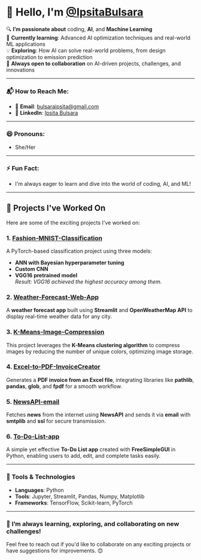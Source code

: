 # 👋 Hello, I'm [@IpsitaBulsara](https://github.com/IpsitaBulsara)

🔍 **I’m passionate about** coding, **AI**, and **Machine Learning**  
🌱 **Currently learning**: Advanced AI optimization techniques and real-world ML applications  
💡 **Exploring**: How AI can solve real-world problems, from design optimization to emission prediction  
🚀 **Always open to collaboration** on AI-driven projects, challenges, and innovations  

---

### 📬 **How to Reach Me**:
- 📧 **Email**: [bulsaraipsita@gmail.com](mailto:bulsaraipsita@gmail.com)  
- 💼 **LinkedIn**: [Ipsita Bulsara](https://www.linkedin.com/in/ipsitabulsara)

---

### 😄 **Pronouns**:
- She/Her

---

### ⚡ **Fun Fact**:
- I'm always eager to learn and dive into the world of coding, AI, and ML!

---

## 🔧 **Projects I've Worked On**

Here are some of the exciting projects I've worked on:

### 1. **[Fashion-MNIST-Classification](https://github.com/IpsitaBulsara/Fashion-MNIST-Classification)**  
A PyTorch-based classification project using three models:  
- **ANN with Bayesian hyperparameter tuning**  
- **Custom CNN**  
- **VGG16 pretrained model**  
  _Result: VGG16 achieved the highest accuracy among them._

### 2. **[Weather-Forecast-Web-App](https://github.com/IpsitaBulsara/Weather-Forecast-Web-App)**  
A **weather forecast app** built using **Streamlit** and **OpenWeatherMap API** to display real-time weather data for any city.

### 3. **[K-Means-Image-Compression](https://github.com/IpsitaBulsara/K-Means-Image-Compression)**  
This project leverages the **K-Means clustering algorithm** to compress images by reducing the number of unique colors, optimizing image storage.

### 4. **[Excel-to-PDF-InvoiceCreator](https://github.com/IpsitaBulsara/Excel-to-PDF-InvoiceCreator)**  
Generates a **PDF invoice from an Excel file**, integrating libraries like **pathlib**, **pandas**, **glob**, and **fpdf** for a smooth workflow.

### 5. **[NewsAPI-email](https://github.com/IpsitaBulsara/NewsAPI-email)**  
Fetches **news** from the internet using **NewsAPI** and sends it via **email** with **smtplib** and **ssl** for secure transmission.

### 6. **[To-Do-List-app](https://github.com/IpsitaBulsara/To-Do-List-app)**  
A simple yet effective **To-Do List app** created with **FreeSimpleGUI** in Python, enabling users to add, edit, and complete tasks easily.

---

### 🔧 **Tools & Technologies**  
- **Languages**: Python  
- **Tools**: Jupyter, Streamlit, Pandas, Numpy, Matplotlib  
- **Frameworks**: TensorFlow, Scikit-learn, PyTorch

---

### 🌱 **I’m always learning, exploring, and collaborating on new challenges!**

Feel free to reach out if you'd like to collaborate on any exciting projects or have suggestions for improvements. 😊
